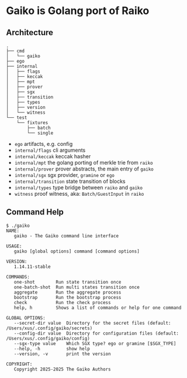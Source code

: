 # Gaiko is Golang port of Raiko

## Architecture

```
.
├── cmd
│   └── gaiko
├── ego
├── internal
│   ├── flags
│   ├── keccak
│   ├── mpt
│   ├── prover
│   ├── sgx
│   ├── transition
│   ├── types
│   ├── version
│   └── witness
└── test
    └── fixtures
        ├── batch
        └── single
```

- `ego` artifacts, e.g. config
- `internal/flags` cli arguments
- `internal/keccak` keccak hasher
- `internal/mpt` the golang porting of merkle trie from `raiko`
- `internal/prover` prover abstracts, the main entry of `gaiko`
- `internal/sgx` sgx provider, `gramine` or `ego`
- `internal/transition` state transition of blocks
- `internal/types` type bridge between `raiko` and `gaiko`
- `witness` proof witness, aka: `Batch/GuestInput` in `raiko`

## Command Help

```
$ ./gaiko
NAME:
   gaiko - The Gaiko command line interface

USAGE:
   gaiko [global options] command [command options]

VERSION:
   1.14.11-stable

COMMANDS:
   one-shot        Run state transition once
   one-batch-shot  Run multi states transition once
   aggregate       Run the aggregate process
   bootstrap       Run the bootstrap process
   check           Run the check process
   help, h         Shows a list of commands or help for one command

GLOBAL OPTIONS:
   --secret-dir value  Directory for the secret files (default: /Users/xus/.config/gaiko/secrets)
   --config-dir value  Directory for configuration files (default: /Users/xus/.config/gaiko/config)
   --sgx-type value    Which SGX type? ego or gramine [$SGX_TYPE]
   --help, -h          show help
   --version, -v       print the version

COPYRIGHT:
   Copyright 2025-2025 The Gaiko Authors
```
